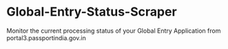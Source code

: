 # Global-Entry-Status-Scraper
Monitor the current processing status of your Global Entry Application from portal3.passportindia.gov.in
